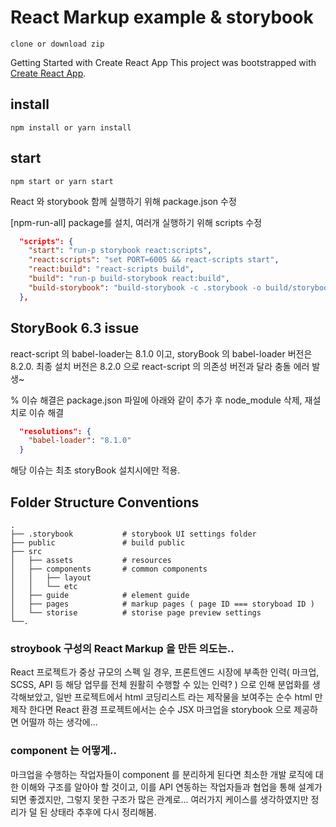 # React Markup example & storybook
```
clone or download zip 
```
Getting Started with Create React App
This project was bootstrapped with [Create React App](https://github.com/facebook/create-react-app).


## install

```
npm install or yarn install
```


## start

```
npm start or yarn start
```


React 와 storybook 함께 실행하기 위해 package.json 수정

[npm-run-all] package를 설치, 여러개 실행하기 위해 scripts 수정

```json
  "scripts": {
    "start": "run-p storybook react:scripts",
    "react:scripts": "set PORT=6005 && react-scripts start",
    "react:build": "react-scripts build",
    "build": "run-p build-storybook react:build",
    "build-storybook": "build-storybook -c .storybook -o build/storybook"
  },
```

## StoryBook 6.3 issue

react-script 의 babel-loader는 8.1.0 이고, storyBook 의 babel-loader 버전은 8.2.0.
최종 설치 버전은 8.2.0 으로 react-script 의 의존성 버전과 달라 충돌 에러 발생~

% 이슈 해결은  package.json 파일에 아래와 같이 추가 후 node_module 삭제, 재설치로 이슈 해결

```json
  "resolutions": {
    "babel-loader": "8.1.0"
  }
```

해당 이슈는 최초 storyBook 설치시에만 적용.

## Folder Structure Conventions

    .
    ├── .storybook           # storybook UI settings folder
    ├── public               # build public
    ├── src
    │   ├── assets           # resources
    │   ├── components       # common components
    │   │   ├── layout
    │   │   └── etc
    │   ├── guide            # element guide
    │   ├── pages            # markup pages ( page ID === storyboad ID )
    │   └── storise          # storise page preview settings
    └──.

### stroybook 구성의 React Markup 을 만든 의도는..

React 프로젝트가 중상 규모의 스펙 일 경우, 프론트엔드 시장에 부족한 인력( 마크업, SCSS, API 등 해당 업무를 전체 원활히 수행할 수 있는 인력? ) 으로 인해 
분업화를 생각해보았고, 일반 프로젝트에서 html 코딩리스트 라는 제작물을 보여주는 순수 html 만 제작 한다면 
React 환경 프로젝트에서는 순수 JSX 마크업을 storybook 으로 제공하면 어떨까 하는 생각에...

### component 는 어떻게..

마크업을 수행하는 작업자들이 component 를 분리하게 된다면 최소한 개발 로직에 대한 이해와 구조를 알아야 할 것이고, 
이를 API 연동하는 작업자들과 협업을 통해 설계가 되면 좋겠지만, 그렇지 못한 구조가 많은 관계로... 
여러가지 케이스를 생각하였지만 정리가 덜 된 상태라 추후에 다시 정리해봄.
